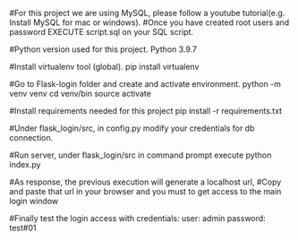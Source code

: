 #For this project we are using MySQL, please follow a youtube tutorial(e.g. Install MySQL for mac or windows). #Once you have created root users and password EXECUTE script.sql on your SQL script.

#Python version used for this project. Python 3.9.7

#Install virtualenv tool (global). 
  pip install virtualenv

#Go to Flask-login folder and create and activate environment. 
  python -m venv venv 
  cd venv/bin source activate

#Install requirements needed for this project 
  pip install -r requirements.txt

#Under flask_login/src, in config.py modify your credentials for db connection.

#Run server, under flask_login/src in command prompt execute 
  python index.py

#As response, the previous execution will generate a localhost url, 
#Copy and paste that url in your browser and you must to get access to the main login window

#Finally test the login access with credentials: 
  user: admin 
  password: test#01
